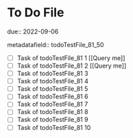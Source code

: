 # To Do File

due:: 2022-09-06

metadatafield:: todoTestFile_81_50

- [ ] Task of todoTestFile_81 1 [[Query me]]
- [ ] Task of todoTestFile_81 2 [[Query me]]
- [ ] Task of todoTestFile_81 3
- [ ] Task of todoTestFile_81 4
- [ ] Task of todoTestFile_81 5
- [ ] Task of todoTestFile_81 6
- [ ] Task of todoTestFile_81 7
- [ ] Task of todoTestFile_81 8
- [ ] Task of todoTestFile_81 9
- [ ] Task of todoTestFile_81 10